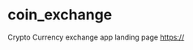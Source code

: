 # coin_exchange
Crypto Currency exchange app landing page
[https://](https://chriscoin-exchange.web.app/)
